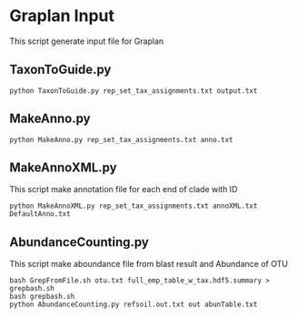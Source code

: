 # Graplan Input

This script generate input file for Graplan

## TaxonToGuide.py
```
python TaxonToGuide.py rep_set_tax_assignments.txt output.txt
```

## MakeAnno.py
```
python MakeAnno.py rep_set_tax_assignments.txt anno.txt
```

## MakeAnnoXML.py

This script make annotation file for each end of clade with ID

```
python MakeAnnoXML.py rep_set_tax_assignments.txt annoXML.txt DefaultAnno.txt
```

## AbundanceCounting.py
This script make aboundance file from blast result and Abundance of OTU

```
bash GrepFromFile.sh otu.txt full_emp_table_w_tax.hdf5.summary > grepbash.sh
bash grepbash.sh
python AbundanceCounting.py refsoil.out.txt out abunTable.txt
```